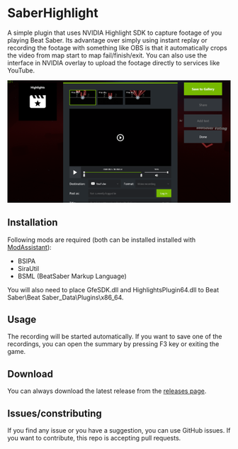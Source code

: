 # SaberHighlight
A simple plugin that uses NVIDIA Highlight SDK to capture footage of you playing Beat Saber. Its advantage over simply using instant replay or recording the footage with something like OBS is that it automatically crops the video from map start to map fail/finish/exit. You can also use the interface in NVIDIA overlay to upload the footage directly to services like YouTube.

![screenshot](screenshot.png)

## Installation
Following mods are required (both can be installed installed with [ModAssistant](https://github.com/Assistant/ModAssistant)):
- BSIPA
- SiraUtil
- BSML (BeatSaber Markup Language)

You will also need to place GfeSDK.dll and HighlightsPlugin64.dll to Beat Saber\Beat Saber_Data\Plugins\x86_64.

## Usage
The recording will be started automatically. If you want to save one of the recordings, you can open the summary by pressing F3 key or exiting the game.

## Download
You can always download the latest release from the [releases page](https://github.com/SamuelTulach/SaberHighlight/releases).

## Issues/constributing
If you find any issue or you have a suggestion, you can use GitHub issues. If you want to contribute, this repo is accepting pull requests.